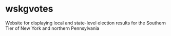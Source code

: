# wskgvotes
Website for displaying local and state-level election results for the Southern Tier of New York and northern Pennsylvania
